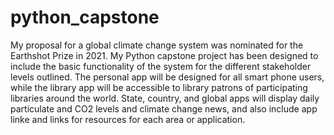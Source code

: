 # python_capstone
My proposal for a global climate change system was nominated for the Earthshot Prize in 2021. My Python capstone project has been designed to include the basic functionality of
the system for the different stakeholder levels outlined. The personal app will be designed for all smart phone users, while the library app will be accessible to library patrons of 
participating libraries around the world. State, country, and global apps will display daily particulate and CO2 levels and climate change news, and also include app linke and links for resources for each area or application.
